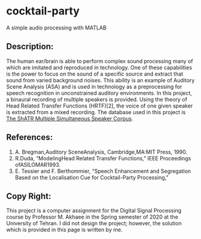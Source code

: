 # cocktail-party
A simple audio processing with MATLAB

## Description:
The human ear/brain is able to perform complex sound processing many of which are imitated and reproduced in technology. One of these capabilities is the power to focus on the sound of a specific source and extract that sound from varied background noises. This ability is an example of Auditory Scene Analysis (ASA) and is used in technology as a preprocessing for speech recognition in unconstrained auditory environments. 
In this project, a binaural recording of multiple speakers is provided. Using the theory of Head Related Transfer Functions (HRTF)[2], the voice of one given speaker is extracted from a mixed recording. The database used in this project is [The ShATR Multiple Simultaneous Speaker Corpus](http://spandh.dcs.shef.ac.uk/projects/shatrweb/#about).

## References:
1. A. Bregman,Auditory SceneAnalysis, Cambridge,MA:MIT Press, 1990.
2. R.Duda, “ModelingHead Related Transfer Functions,” IEEE Proceedings ofASILOMAR1993.
3. E. Tessier and F. Berthommier, “Speech Enhancement and Segregation Based on the Localisation Cue for Cocktail-Party Processing,”

## Copy Right:
This project is a computer assignment for the Digital Signal Processing course by Professor M. Akhaee in the Spring semester of 2020 at the University of Tehran.
I did not design the project; however, the solution which is provided in this page is written by me.
